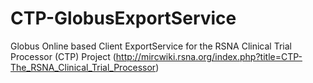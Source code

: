 CTP-GlobusExportService
=======================

Globus Online based Client ExportService for the RSNA Clinical Trial Processor (CTP) Project (http://mircwiki.rsna.org/index.php?title=CTP-The_RSNA_Clinical_Trial_Processor)